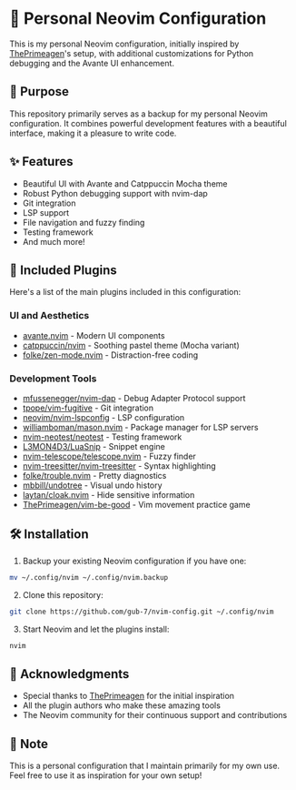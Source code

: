 
# 🚀 Personal Neovim Configuration

This is my personal Neovim configuration, initially inspired by [ThePrimeagen](https://github.com/ThePrimeagen)'s setup, with additional customizations for Python debugging and the Avante UI enhancement.

## 🎯 Purpose

This repository primarily serves as a backup for my personal Neovim configuration. It combines powerful development features with a beautiful interface, making it a pleasure to write code.

## ✨ Features

- Beautiful UI with Avante and Catppuccin Mocha theme
- Robust Python debugging support with nvim-dap
- Git integration
- LSP support
- File navigation and fuzzy finding
- Testing framework
- And much more!

## 🔌 Included Plugins

Here's a list of the main plugins included in this configuration:

### UI and Aesthetics
- [avante.nvim](https://github.com/nvim-avante/avante.nvim) - Modern UI components
- [catppuccin/nvim](https://github.com/catppuccin/nvim) - Soothing pastel theme (Mocha variant)
- [folke/zen-mode.nvim](https://github.com/folke/zen-mode.nvim) - Distraction-free coding

### Development Tools
- [mfussenegger/nvim-dap](https://github.com/mfussenegger/nvim-dap) - Debug Adapter Protocol support
- [tpope/vim-fugitive](https://github.com/tpope/vim-fugitive) - Git integration
- [neovim/nvim-lspconfig](https://github.com/neovim/nvim-lspconfig) - LSP configuration
- [williamboman/mason.nvim](https://github.com/williamboman/mason.nvim) - Package manager for LSP servers
- [nvim-neotest/neotest](https://github.com/nvim-neotest/neotest) - Testing framework
- [L3MON4D3/LuaSnip](https://github.com/L3MON4D3/LuaSnip) - Snippet engine
- [nvim-telescope/telescope.nvim](https://github.com/nvim-telescope/telescope.nvim) - Fuzzy finder
- [nvim-treesitter/nvim-treesitter](https://github.com/nvim-treesitter/nvim-treesitter) - Syntax highlighting
- [folke/trouble.nvim](https://github.com/folke/trouble.nvim) - Pretty diagnostics
- [mbbill/undotree](https://github.com/mbbill/undotree) - Visual undo history
- [laytan/cloak.nvim](https://github.com/laytan/cloak.nvim) - Hide sensitive information
- [ThePrimeagen/vim-be-good](https://github.com/ThePrimeagen/vim-be-good) - Vim movement practice game

## 🛠️ Installation

1. Backup your existing Neovim configuration if you have one:
```bash
mv ~/.config/nvim ~/.config/nvim.backup
```

2. Clone this repository:
```bash
git clone https://github.com/gub-7/nvim-config.git ~/.config/nvim
```

3. Start Neovim and let the plugins install:
```bash
nvim
```

## 🙏 Acknowledgments

- Special thanks to [ThePrimeagen](https://github.com/ThePrimeagen) for the initial inspiration
- All the plugin authors who make these amazing tools
- The Neovim community for their continuous support and contributions

## 📝 Note

This is a personal configuration that I maintain primarily for my own use. Feel free to use it as inspiration for your own setup!

